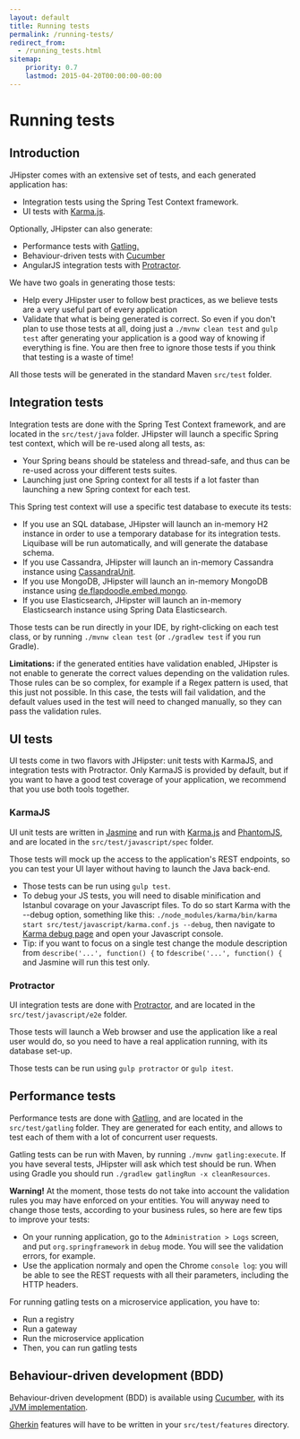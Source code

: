 ```yaml
---
layout: default
title: Running tests
permalink: /running-tests/
redirect_from:
  - /running_tests.html
sitemap:
    priority: 0.7
    lastmod: 2015-04-20T00:00:00-00:00
---
```


# <i class="fa fa-shield"></i> Running tests

## Introduction

JHipster comes with an extensive set of tests, and each generated application has:

*   Integration tests using the Spring Test Context framework.
*   UI tests with [Karma.js](http://karma-runner.github.io/).

Optionally, JHipster can also generate:

*   Performance tests with [Gatling.](http://gatling.io/)
*   Behaviour-driven tests with [Cucumber](https://cucumber.io/)
*   AngularJS integration tests with [Protractor](https://angular.github.io/protractor/#/).

We have two goals in generating those tests:

*   Help every JHipster user to follow best practices, as we believe tests are a very useful part of every application
*   Validate that what is being generated is correct. So even if you don't plan to use those tests at all, doing just a `./mvnw clean test` and `gulp test` after generating your application is a good way of knowing if everything is fine. You are then free to ignore those tests if you think that testing is a waste of time!

All those tests will be generated in the standard Maven `src/test` folder.

## Integration tests

Integration tests are done with the Spring Test Context framework, and are located in the `src/test/java` folder. JHipster will launch a specific Spring test context, which will be re-used along all tests, as:

*   Your Spring beans should be stateless and thread-safe, and thus can be re-used across your different tests suites.
*   Launching just one Spring context for all tests if a lot faster than launching a new Spring context for each test.

This Spring test context will use a specific test database to execute its tests:

*   If you use an SQL database, JHipster will launch an in-memory H2 instance in order to use a temporary database for its integration tests. Liquibase will be run automatically, and will generate the database schema.
*   If you use Cassandra, JHipster will launch an in-memory Cassandra instance using [CassandraUnit](https://github.com/jsevellec/cassandra-unit).
*   If you use MongoDB, JHipster will launch an in-memory MongoDB instance using [de.flapdoodle.embed.mongo](https://github.com/flapdoodle-oss/de.flapdoodle.embed.mongo).
*   If you use Elasticsearch, JHipster will launch an in-memory Elasticsearch instance using Spring Data Elasticsearch.

Those tests can be run directly in your IDE, by right-clicking on each test class, or by running `./mvnw clean test` (or `./gradlew test` if you run Gradle).

**Limitations:** if the generated entities have validation enabled, JHipster is not enable to generate the correct values depending on the validation rules. Those rules can be so complex, for example if a Regex pattern is used, that this just not possible. In this case, the tests will fail validation, and the default values used in the test will need to changed manually, so they can pass the validation rules.

## UI tests

UI tests come in two flavors with JHipster: unit tests with KarmaJS, and integration tests with Protractor. Only KarmaJS is provided by default, but if you want to have a good test coverage of your application, we recommend that you use both tools together.

### KarmaJS

UI unit tests are written in [Jasmine](http://jasmine.github.io) and run with [Karma.js](http://karma-runner.github.io/) and [PhantomJS](http://phantomjs.org/), and are located in the `src/test/javascript/spec` folder.

Those tests will mock up the access to the application's REST endpoints, so you can test your UI layer without having to launch the Java back-end.

*   Those tests can be run using `gulp test`.
*   To debug your JS tests, you will need to disable minification and Istanbul covarage on your Javascript files. To do so start Karma with the --debug option, something like this: `./node_modules/karma/bin/karma start src/test/javascript/karma.conf.js --debug`, then navigate to [Karma debug page](http://localhost:9876/debug.html) and open your Javascript console.
*   Tip: if you want to focus on a single test change the module description from `describe('...', function() {` to `fdescribe('...', function() {` and Jasmine will run this test only.

### Protractor

UI integration tests are done with [Protractor](https://angular.github.io/protractor/#/), and are located in the `src/test/javascript/e2e` folder.

Those tests will launch a Web browser and use the application like a real user would do, so you need to have a real application running, with its database set-up.

Those tests can be run using `gulp protractor` or `gulp itest`.

## Performance tests

Performance tests are done with [Gatling](http://gatling.io/), and are located in the `src/test/gatling` folder. They are generated for each entity, and allows to test each of them with a lot of concurrent user requests.

Gatling tests can be run with Maven, by running `./mvnw gatling:execute`. If you have several tests, JHipster will ask which test should be run. When using Gradle you should run `./gradlew gatlingRun -x cleanResources`.

**Warning!** At the moment, those tests do not take into account the validation rules you may have enforced on your entities. You will anyway need to change those tests, according to your business rules, so here are few tips to improve your tests:

*   On your running application, go to the `Administration > Logs` screen, and put `org.springframework` in `debug` mode. You will see the validation errors, for example.
*   Use the application normaly and open the Chrome `console log`: you will be able to see the REST requests with all their parameters, including the HTTP headers.

For running gatling tests on a microservice application, you have to:

*   Run a registry
*   Run a gateway
*   Run the microservice application
*   Then, you can run gatling tests

## Behaviour-driven development (BDD)

Behaviour-driven development (BDD) is available using [Cucumber](https://cucumber.io/), with its [JVM implementation](https://github.com/cucumber/cucumber-jvm).

[Gherkin](https://cucumber.io/docs/reference) features will have to be written in your `src/test/features` directory.
